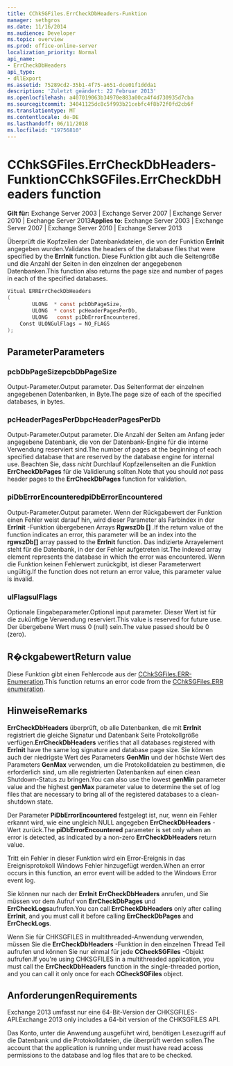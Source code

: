 ```yaml
---
title: CChkSGFiles.ErrCheckDbHeaders-Funktion
manager: sethgros
ms.date: 11/16/2014
ms.audience: Developer
ms.topic: overview
ms.prod: office-online-server
localization_priority: Normal
api_name:
- ErrCheckDbHeaders
api_type:
- dllExport
ms.assetid: 75289cd2-35b1-4f75-a651-dce01f1ddda1
description: 'Zuletzt geändert: 22 Februar 2013'
ms.openlocfilehash: a407019063b34970e883a00ca4f4d730935d7cba
ms.sourcegitcommit: 34041125dc8c5f993b21cebfc4f8b72f0fd2cb6f
ms.translationtype: MT
ms.contentlocale: de-DE
ms.lasthandoff: 06/11/2018
ms.locfileid: "19756810"
---
```

# <a name="cchksgfileserrcheckdbheaders-function"></a><span data-ttu-id="2ce6f-103">CChkSGFiles.ErrCheckDbHeaders-Funktion</span><span class="sxs-lookup"><span data-stu-id="2ce6f-103">CChkSGFiles.ErrCheckDbHeaders function</span></span>

<span data-ttu-id="2ce6f-104">**Gilt für:** Exchange Server 2003 | Exchange Server 2007 | Exchange Server 2010 | Exchange Server 2013</span><span class="sxs-lookup"><span data-stu-id="2ce6f-104">**Applies to:** Exchange Server 2003 | Exchange Server 2007 | Exchange Server 2010 | Exchange Server 2013</span></span> 
  
<span data-ttu-id="2ce6f-105">Überprüft die Kopfzeilen der Datenbankdateien, die von der Funktion **ErrInit** angegeben wurden.</span><span class="sxs-lookup"><span data-stu-id="2ce6f-105">Validates the headers of the database files that were specified by the **ErrInit** function.</span></span> <span data-ttu-id="2ce6f-106">Diese Funktion gibt auch die Seitengröße und die Anzahl der Seiten in den einzelnen der angegebenen Datenbanken.</span><span class="sxs-lookup"><span data-stu-id="2ce6f-106">This function also returns the page size and number of pages in each of the specified databases.</span></span> 
  
```cs
Vitual ERRErrCheckDbHeaders  
(
        ULONG  * const pcbDbPageSize,
        ULONG  * const pcHeaderPagesPerDb,
        ULONG   const piDbErrorEncountered,
    Const ULONGulFlags = NO_FLAGS
);

```

## <a name="parameters"></a><span data-ttu-id="2ce6f-107">Parameter</span><span class="sxs-lookup"><span data-stu-id="2ce6f-107">Parameters</span></span>

### <a name="pcbdbpagesize"></a><span data-ttu-id="2ce6f-108">pcbDbPageSize</span><span class="sxs-lookup"><span data-stu-id="2ce6f-108">pcbDbPageSize</span></span> 
  
<span data-ttu-id="2ce6f-109">Output-Parameter.</span><span class="sxs-lookup"><span data-stu-id="2ce6f-109">Output parameter.</span></span> <span data-ttu-id="2ce6f-110">Das Seitenformat der einzelnen angegebenen Datenbanken, in Byte.</span><span class="sxs-lookup"><span data-stu-id="2ce6f-110">The page size of each of the specified databases, in bytes.</span></span>
    
### <a name="pcheaderpagesperdb"></a><span data-ttu-id="2ce6f-111">pcHeaderPagesPerDb</span><span class="sxs-lookup"><span data-stu-id="2ce6f-111">pcHeaderPagesPerDb</span></span> 
  
<span data-ttu-id="2ce6f-112">Output-Parameter.</span><span class="sxs-lookup"><span data-stu-id="2ce6f-112">Output parameter.</span></span> <span data-ttu-id="2ce6f-113">Die Anzahl der Seiten am Anfang jeder angegebene Datenbank, die von der Datenbank-Engine für die interne Verwendung reserviert sind.</span><span class="sxs-lookup"><span data-stu-id="2ce6f-113">The number of pages at the beginning of each specified database that are reserved by the database engine for internal use.</span></span> <span data-ttu-id="2ce6f-114">Beachten Sie, dass *nicht* Durchlauf Kopfzeilenseiten an die Funktion **ErrCheckDbPages** für die Validierung sollten.</span><span class="sxs-lookup"><span data-stu-id="2ce6f-114">Note that you should *not* pass header pages to the **ErrCheckDbPages** function for validation.</span></span> 
    
### <a name="pidberrorencountered"></a><span data-ttu-id="2ce6f-115">piDbErrorEncountered</span><span class="sxs-lookup"><span data-stu-id="2ce6f-115">piDbErrorEncountered</span></span>
  
<span data-ttu-id="2ce6f-116">Output-Parameter.</span><span class="sxs-lookup"><span data-stu-id="2ce6f-116">Output parameter.</span></span> <span data-ttu-id="2ce6f-117">Wenn der Rückgabewert der Funktion einen Fehler weist darauf hin, wird dieser Parameter als Farbindex in der **ErrInit** -Funktion übergebenen Arrays **RgwszDb []** .</span><span class="sxs-lookup"><span data-stu-id="2ce6f-117">If the return value of the function indicates an error, this parameter will be an index into the **rgwszDb[]** array passed to the **ErrInit** function.</span></span> <span data-ttu-id="2ce6f-118">Das indizierte Arrayelement steht für die Datenbank, in der der Fehler aufgetreten ist.</span><span class="sxs-lookup"><span data-stu-id="2ce6f-118">The indexed array element represents the database in which the error was encountered.</span></span> <span data-ttu-id="2ce6f-119">Wenn die Funktion keinen Fehlerwert zurückgibt, ist dieser Parameterwert ungültig.</span><span class="sxs-lookup"><span data-stu-id="2ce6f-119">If the function does not return an error value, this parameter value is invalid.</span></span> 
    
### <a name="ulflags"></a><span data-ttu-id="2ce6f-120">ulFlags</span><span class="sxs-lookup"><span data-stu-id="2ce6f-120">ulFlags</span></span> 
  
<span data-ttu-id="2ce6f-121">Optionale Eingabeparameter.</span><span class="sxs-lookup"><span data-stu-id="2ce6f-121">Optional input parameter.</span></span> <span data-ttu-id="2ce6f-122">Dieser Wert ist für die zukünftige Verwendung reserviert.</span><span class="sxs-lookup"><span data-stu-id="2ce6f-122">This value is reserved for future use.</span></span> <span data-ttu-id="2ce6f-123">Der übergebene Wert muss 0 (null) sein.</span><span class="sxs-lookup"><span data-stu-id="2ce6f-123">The value passed should be 0 (zero).</span></span>
    
## <a name="return-value"></a><span data-ttu-id="2ce6f-124">R�ckgabewert</span><span class="sxs-lookup"><span data-stu-id="2ce6f-124">Return value</span></span>

<span data-ttu-id="2ce6f-125">Diese Funktion gibt einen Fehlercode aus der [CChkSGFiles.ERR-Enumeration](cchksgfiles-err-enumeration.md).</span><span class="sxs-lookup"><span data-stu-id="2ce6f-125">This function returns an error code from the [CChkSGFiles.ERR enumeration](cchksgfiles-err-enumeration.md).</span></span>
  
## <a name="remarks"></a><span data-ttu-id="2ce6f-126">Hinweise</span><span class="sxs-lookup"><span data-stu-id="2ce6f-126">Remarks</span></span>

<span data-ttu-id="2ce6f-127">**ErrCheckDbHeaders** überprüft, ob alle Datenbanken, die mit **ErrInit** registriert die gleiche Signatur und Datenbank Seite Protokollgröße verfügen.</span><span class="sxs-lookup"><span data-stu-id="2ce6f-127">**ErrCheckDbHeaders** verifies that all databases registered with **ErrInit** have the same log signature and database page size.</span></span> <span data-ttu-id="2ce6f-128">Sie können auch der niedrigste Wert des Parameters **GenMin** und der höchste Wert des Parameters **GenMax** verwenden, um die Protokolldateien zu bestimmen, die erforderlich sind, um alle registrierten Datenbanken auf einen clean Shutdown-Status zu bringen.</span><span class="sxs-lookup"><span data-stu-id="2ce6f-128">You can also use the lowest **genMin** parameter value and the highest **genMax** parameter value to determine the set of log files that are necessary to bring all of the registered databases to a clean-shutdown state.</span></span> 
  
<span data-ttu-id="2ce6f-129">Der Parameter **PiDbErrorEncountered** festgelegt ist, nur, wenn ein Fehler erkannt wird, wie eine ungleich NULL angegeben **ErrCheckDbHeaders** -Wert zurück.</span><span class="sxs-lookup"><span data-stu-id="2ce6f-129">The **piDbErrorEncountered** parameter is set only when an error is detected, as indicated by a non-zero **ErrCheckDbHeaders** return value.</span></span> 
  
<span data-ttu-id="2ce6f-130">Tritt ein Fehler in dieser Funktion wird ein Error-Ereignis in das Ereignisprotokoll Windows Fehler hinzugefügt werden.</span><span class="sxs-lookup"><span data-stu-id="2ce6f-130">When an error occurs in this function, an error event will be added to the Windows Error event log.</span></span>
  
<span data-ttu-id="2ce6f-131">Sie können nur nach der **ErrInit** **ErrCheckDbHeaders** anrufen, und Sie müssen vor dem Aufruf von **ErrCheckDbPages** und **ErrCheckLogs**aufrufen.</span><span class="sxs-lookup"><span data-stu-id="2ce6f-131">You can call **ErrCheckDbHeaders** only after calling **ErrInit**, and you must call it before calling **ErrCheckDbPages** and **ErrCheckLogs**.</span></span>
  
<span data-ttu-id="2ce6f-132">Wenn Sie für CHKSGFILES in multithreaded-Anwendung verwenden, müssen Sie die **ErrCheckDbHeaders** -Funktion in den einzelnen Thread Teil aufrufen und können Sie nur einmal für jede **CCheckSGFiles** -Objekt aufrufen.</span><span class="sxs-lookup"><span data-stu-id="2ce6f-132">If you're using CHKSGFILES in a multithreaded application, you must call the **ErrCheckDbHeaders** function in the single-threaded portion, and you can call it only once for each **CCheckSGFiles** object.</span></span> 
  
## <a name="requirements"></a><span data-ttu-id="2ce6f-133">Anforderungen</span><span class="sxs-lookup"><span data-stu-id="2ce6f-133">Requirements</span></span>

<span data-ttu-id="2ce6f-134">Exchange 2013 umfasst nur eine 64-Bit-Version der CHKSGFILES-API.</span><span class="sxs-lookup"><span data-stu-id="2ce6f-134">Exchange 2013 only includes a 64-bit version of the CHKSGFILES API.</span></span>
  
<span data-ttu-id="2ce6f-135">Das Konto, unter die Anwendung ausgeführt wird, benötigen Lesezugriff auf die Datenbank und die Protokolldateien, die überprüft werden sollen.</span><span class="sxs-lookup"><span data-stu-id="2ce6f-135">The account that the application is running under must have read access permissions to the database and log files that are to be checked.</span></span>
  

